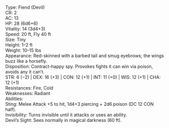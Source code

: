 Type: Fiend (Devil)  
CR: 2  
AC: 13  
HP: 28 (6d6+6)  
Vitality: 14 (3d4+3)  
Speed: 20 ft, Fly 40 ft  
Size: Tiny  
Height: 1–2 ft  
Weight: 10–15 lbs  
Appearance: Red-skinned with a barbed tail and smug eyebrows; the wings buzz like a horsefly.  
Disposition: Contract-happy spy. Provokes fights it can win via poison, avoids any it can’t.  
STR: 6 (−2) | DEX: 16 (+3) | CON: 12 (+1) | INT: 11 (+0) | WIS: 12 (+1) | CHA: 12 (+1)  
Resistances: Fire, Cold  
Weaknesses: Radiant  
Abilities:  
Sting: Melee Attack +5 to hit, 1d4+3 piercing + 2d6 poison (DC 12 CON half).  
Invisibility: Turns invisible until it attacks or uses an ability.  
Devil’s Sight: Sees normally in magical darkness (60 ft).